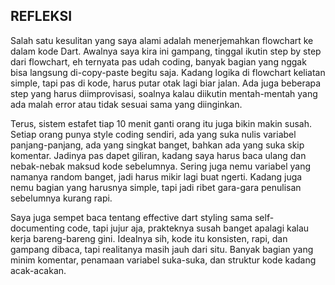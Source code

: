 ## REFLEKSI

Salah satu kesulitan yang saya alami adalah menerjemahkan flowchart ke dalam kode Dart. Awalnya saya kira ini gampang, tinggal ikutin step by step dari flowchart, eh ternyata pas udah coding, banyak bagian yang nggak bisa langsung di-copy-paste begitu saja. Kadang logika di flowchart keliatan simple, tapi pas di kode, harus putar otak lagi biar jalan. Ada juga beberapa step yang harus diimprovisasi, soalnya kalau diikutin mentah-mentah yang ada malah error atau tidak sesuai sama yang diinginkan.

Terus, sistem estafet tiap 10 menit ganti orang itu juga bikin makin susah. Setiap orang punya style coding sendiri, ada yang suka nulis variabel panjang-panjang, ada yang singkat banget, bahkan ada yang suka skip komentar. Jadinya pas dapet giliran, kadang saya harus baca ulang dan nebak-nebak maksud kode sebelumnya. Sering juga nemu variabel yang namanya random banget, jadi harus mikir lagi  buat ngerti. Kadang juga nemu bagian yang harusnya simple, tapi jadi ribet gara-gara penulisan sebelumnya kurang rapi.

Saya juga sempet baca tentang effective dart styling sama self-documenting code, tapi jujur aja, prakteknya susah banget apalagi kalau kerja bareng-bareng gini. Idealnya sih, kode itu konsisten, rapi, dan gampang dibaca, tapi realitanya masih jauh dari situ. Banyak bagian yang minim komentar, penamaan variabel suka-suka, dan struktur kode kadang acak-acakan.











